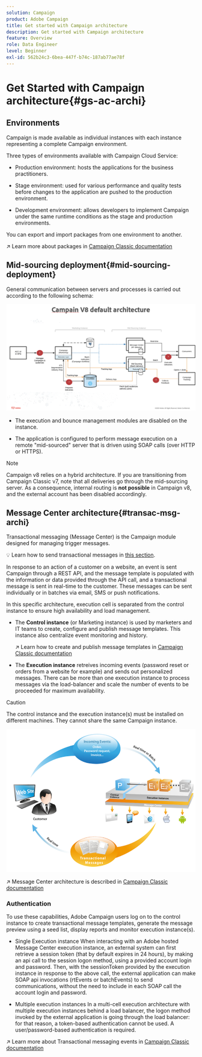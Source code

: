 ```yaml
---
solution: Campaign
product: Adobe Campaign
title: Get started with Campaign architecture
description: Get started with Campaign architecture
feature: Overview
role: Data Engineer
level: Beginner
exl-id: 562b24c3-6bea-447f-b74c-187ab77ae78f
---
```

# Get Started with Campaign architecture{#gs-ac-archi}

## Environments 

Campaign is made available as individual instances with each instance representing a complete Campaign environment.

Three types of environments available with Campaign Cloud Service:

* Production environment: hosts the applications for the business practitioners.

* Stage environment: used for various performance and quality tests before changes to the application are pushed to the production environment.

* Development environment: allows developers to implement Campaign under the same runtime conditions as the stage and production environments.

You can export and import packages from one environment to another.

:arrow_upper_right: Learn more about packages in [Campaign Classic documentation](https://experienceleague.adobe.com/docs/campaign-classic/using/getting-started/administration-basics/working-with-data-packages.html?lang=en#about-data-packages)

## Mid-sourcing deployment{#mid-sourcing-deployment}

General communication between servers and processes is carried out according to the following schema:

![](assets/architecture.png) 

* The execution and bounce management modules are disabled on the instance.

* The application is configured to perform message execution on a remote "mid-sourced" server that is driven using SOAP calls (over HTTP or HTTPS).

>[!NOTE]
>
> Campaign v8 relies on a hybrid architecture. If you are transitioning from Campaign Classic v7, note that all deliveries go through the mid-sourcing server. 
> As a consequence, internal routing is **not possible** in Campaign v8, and the external account has been disabled accordingly.


## Message Center architecture{#transac-msg-archi}

Transactional messaging (Message Center) is the Campaign module designed for managing trigger messages. 

:bulb: Learn how to send transactional messages in [this section](../send/transactional.md).

In response to an action of a customer on a website, an event is sent Campaign through a REST API, and the message template is populated with the information or data provided through the API call, and a transactional message is sent in real-time to the customer. These messages can be sent individually or in batches via email, SMS or push notifications. 

In this specific architecture, execution cell is separated from the control instance to ensure high availability and load management.

* The **Control instance** (or Marketing instance) is used by marketers and IT teams to create, configure and publish message templates. This instance also centralize event monitoring and history.
    
    :arrow_upper_right: Learn how to create and publish message templates in [Campaign Classic documentation](https://experienceleague.adobe.com/docs/campaign-classic/using/transactional-messaging/message-templates/introduction.html?lang=en#transactional-messaging)

* The **Execution instance** retreives incoming events (password reset or orders from a website for example) and sends out personalized messages. There can be more than one execution instance to process messages via the load-balancer and scale the number of events to be proceeded for maximum availability.

>[!CAUTION]
>
>The control instance and the execution instance(s) must be installed on different machines. They cannot share the same Campaign instance.

![](assets/messagecenter_diagram.png)

:arrow_upper_right: Message Center architecture is described in [Campaign Classic documentation](https://experienceleague.adobe.com/docs/campaign-classic/using/transactional-messaging/introduction/transactional-messaging-architecture.html?lang=en#transactional-messaging)


### Authentication

To use these capabilities, Adobe Campaign users log on to the control instance to create transactional message templates, generate the message preview using a seed list, display reports and monitor execution instance(s).

* Single Execution instance
    When interacting with an Adobe hosted Message Center execution instance, an external system can first retrieve a session token (that by default expires in 24 hours), by making an api call to the session logon method, using a provided account login and password.
    Then, with the sessionToken provided by the execution instance in response to the above call, the external application can make SOAP api invocations (rtEvents or batchEvents) to send communications, without the need to include in each SOAP call the account login and password.
 
* Multiple execution instances
    In a multi-cell execution architecture with multiple execution instances behind a load balancer, the logon method invoked by the external application is going through the load balancer: for that reason, a token-based authentication cannot  be used. A user/password-based authentication is required. 

:arrow_upper_right: Learn more about Transactional messaging events in [Campaign Classic documentation](https://experienceleague.corp.adobe.com/docs/campaign-classic/using/transactional-messaging/introduction/event-description.html?lang=en#about-transactional-messaging-datamodel)